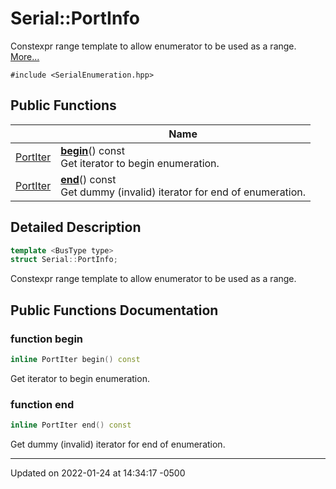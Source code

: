 # Serial::PortInfo


Constexpr range template to allow enumerator to be used as a range.  [More...](#detailed-description)


`#include <SerialEnumeration.hpp>`

## Public Functions

|                | Name           |
| -------------- | -------------- |
| [PortIter](struct_serial_1_1_port_iter/) | **[begin](struct_serial_1_1_port_info/#function-begin)**() const<br>Get iterator to begin enumeration.  |
| [PortIter](struct_serial_1_1_port_iter/) | **[end](struct_serial_1_1_port_info/#function-end)**() const<br>Get dummy (invalid) iterator for end of enumeration.  |

## Detailed Description

```cpp
template <BusType type>
struct Serial::PortInfo;
```

Constexpr range template to allow enumerator to be used as a range. 
## Public Functions Documentation

### function begin

```cpp
inline PortIter begin() const
```

Get iterator to begin enumeration. 

### function end

```cpp
inline PortIter end() const
```

Get dummy (invalid) iterator for end of enumeration. 

-------------------------------

Updated on 2022-01-24 at 14:34:17 -0500